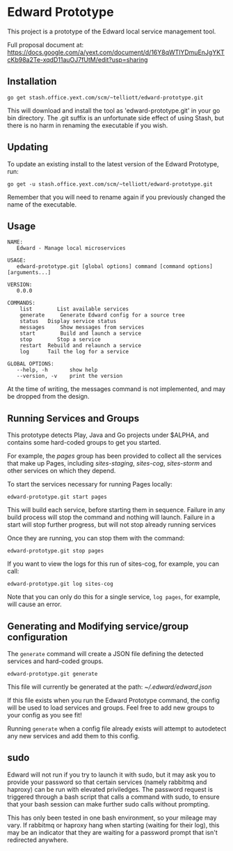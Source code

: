 # Edward Prototype

This project is a prototype of the Edward local service management tool.

Full proposal document at: https://docs.google.com/a/yext.com/document/d/16Y8qWTlYDmuEnJgYKTcKb98a2Te-xqdD11auOJ7fUtM/edit?usp=sharing

## Installation

    go get stash.office.yext.com/scm/~telliott/edward-prototype.git

This will download and install the tool as 'edward-prototype.git' in your go bin directory. The .git suffix is an unfortunate side effect of using Stash, but there is no harm in renaming the executable if you wish.

## Updating

To update an existing install to the latest version of the Edward Prototype, run:

    go get -u stash.office.yext.com/scm/~telliott/edward-prototype.git

Remember that you will need to rename again if you previously changed the name of the executable.

## Usage

    NAME:
       Edward - Manage local microservices
    
    USAGE:
       edward-prototype.git [global options] command [command options] [arguments...]
    
    VERSION:
       0.0.0

    COMMANDS:
        list	    List available services
        generate	 Generate Edward config for a source tree
        status	 Display service status
        messages	 Show messages from services
        start   	 Build and launch a service
        stop	    Stop a service
        restart	 Rebuild and relaunch a service
        log		 Tail the log for a service

    GLOBAL OPTIONS:
       --help, -h		show help
       --version, -v	print the version

At the time of writing, the messages command is not implemented, and may be dropped from the design.

## Running Services and Groups

This prototype detects Play, Java and Go projects under $ALPHA, and contains some hard-coded groups to get you started.

For example, the *pages* group has been provided to collect all the services that make up Pages, including *sites-staging*, *sites-cog*, *sites-storm* and other services on which they depend.

To start the services necessary for running Pages locally:

    edward-prototype.git start pages
    
This will build each service, before starting them in sequence. Failure in any build process will stop the command and nothing will launch. Failure in a start will stop further progress, but will not stop already running services
    
Once they are running, you can stop them with the command:

    edward-prototype.git stop pages
    
If you want to view the logs for this run of sites-cog, for example, you can call:

    edward-prototype.git log sites-cog
    
Note that you can only do this for a single service, `log pages`, for example, will cause an error.

## Generating and Modifying service/group configuration

The `generate` command will create a JSON file defining the detected services and hard-coded groups.

    edward-prototype.git generate

This file will currently be generated at the path: *~/.edward/edward.json*

If this file exists when you run the Edward Prototype command, the config will be used to load services and groups. Feel free to add new groups to your config as you see fit!

Running `generate` when a config file already exists will attempt to autodetect any new services and add them to this config.

## sudo

Edward will not run if you try to launch it with sudo, but it may ask you to provide your password so that certain services (namely rabbitmq and haproxy) can be run with elevated priviledges. The password request is triggered through a bash script that calls a command with sudo, to ensure that your bash session can make further sudo calls without prompting.

This has only been tested in one bash environment, so your mileage may vary. If rabbitmq or haproxy hang when starting (waiting for their log), this may be an indicator that they are waiting for a password prompt that isn't redirected anywhere.
